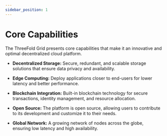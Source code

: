 ```yaml
---
sidebar_position: 1
---
```


# Core Capabilities

The ThreeFold Grid presents core capabilities that make it an innovative and optimal decentralized cloud platform.

- **Decentralized Storage:** Secure, redundant, and scalable storage solutions that ensure data privacy and availability.

- **Edge Computing:** Deploy applications closer to end-users for lower latency and better performance.

- **Blockchain Integration:** Built-in blockchain technology for secure transactions, identity management, and resource allocation.

- **Open Source:** The platform is open source, allowing users to contribute to its development and customize it to their needs.

- **Global Network:** A growing network of nodes across the globe, ensuring low latency and high availability.